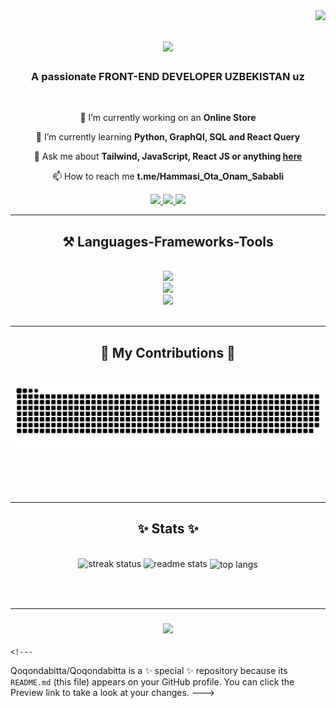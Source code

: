<img align="right" src="https://visitor-badge.laobi.icu/badge?page_id=Qoqondabitta.Qoqondabitta" />

<h1 align="center">
<a href="https://git.io/typing-svg" align="center">
<img src="https://readme-typing-svg.herokuapp.com/?font=Righteous&size=35&center=true&vCenter=true&width=500&height=70&duration=4000&lines=Hi+There+👋!;+I'm+Abdulakhad+Turgunaliev!;" />
</a>  
</h1>

<h3 align="center">A passionate FRONT-END DEVELOPER UZBEKISTAN uz</h3>

<br/>
<div align="center">
  
  👀 I’m currently working on an **Online Store**
  
  🌱 I’m currently learning **Python, GraphQl, SQL and React Query**
  
  💞️ Ask me about **Tailwind, JavaScript, React JS or anything [here](https://github.com/Qoqondabitta/Qoqondabitta/issues)**

  📫 How to reach me **t.me/Hammasi_Ota_Onam_Sababli**
</div>

<div align="center">
  <a href="mailto:abdulakhadturgunaliev@gmail.com">
    <img src="https://img.shields.io/badge/Gmail-333333?style=for-the-badge&logo=gmail&logoColor=red" target="_blank" />  
  </a>
  <a href="https://in.linkedin.com/in/abdulakhad-turgunaliev">
    <img src="https://img.shields.io/badge/Linkedin-0077B5?style=for-the-badge&logo=linkedin&logoColor=white" target="_blank" />  
  </a>
  <a href="https://github.com/Qoqondabitta">
    <img src="https://img.shields.io/badge/Portfolio-FF5722?style=for-the-badge&logo=todoist&logoColor=white" target="_blank" />  
  </a>
</div>

<hr/>

<h2 align="center">⚒️ Languages-Frameworks-Tools</h2>

<br/>

<div align="center">
  <a href="https://skillicons.dev">
    <img src="https://skillicons.dev/icons?i=javascript,python,mysql,typescript,html,css" /><br>
    <img src="https://skillicons.dev/icons?i=tailwind,redux,react,threejs,mui,styledcomponents" /><br>
    <img src="https://skillicons.dev/icons?i=vscode,github,figma,netlify,git,postman" /><br>
  </a>
</div>

<br/>
<hr/>

<div align="center">
  <h2>🐍 My Contributions 🐍</h2>
  <br>
  <img alt="snake eating my contributions" src="https://raw.githubusercontent.com/Qoqondabitta/Qoqondabitta/output//github-contribution-grid-snake.svg" />

  <br/><br/><br/>
</div>

<hr/>

<h2 align="center">✨ Stats ✨</h2>
<br>
<div align="center">
  <img  width=390 src="https://streak-stats.demolab.com/?user=Qoqondabitta&count_private=true&theme=react&border_radius=10" alt="streak status" />
  <img width=390 src="https://github-readme-status-Qoqondabitta.vercel.app/api?username=Qoqondabitta&count_private=true&show_icons=true&theme=react&rank_icon=github&border_radius=10" alt="readme stats" />
  <img width=325 align="center" src="https://github-readme-status-Qoqondabitta.vercel.app/api/top-langs/?username=Qoqondabitta&hide=HTML&langs_count=8&layout=compact&theme=react&border_radius=10&size_weight=0.5&count_weight=0.5&exclude_repo=github-readme-stars" alt="top langs" />
</div>

<br/><br/>
<hr/>

<h3 align="center">
    <img src="https://readme-typing-svg.herokuapp.com/?font=Righteous&size=35&center=true&vCenter=true&width=500&height=70&duration=4000&lines=Thanks+For+Visiting+👋!;+Shoot+me+a+message+on+Linkedin+📧;+I'm+always+down+to+collaborate+:)+🫂;" />
</h3>

    <!---
Qoqondabitta/Qoqondabitta is a ✨ special ✨ repository because its `README.md` (this file) appears on your GitHub profile.
You can click the Preview link to take a look at your changes.
--->
